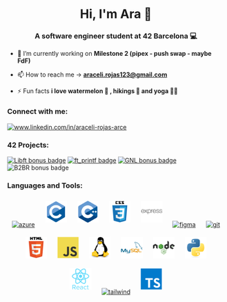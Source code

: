 <h1 align="center">Hi, I'm Ara 🦄</h1>

<h3 align="center">A software engineer student at 42 Barcelona 💻</h3>


- 🔭 I’m currently working on **Milestone 2 (pipex - push swap - maybe FdF)**


- 📫 How to reach me -> **araceli.rojas123@gmail.com**


- ⚡ Fun facts **i love watermelon 🍉 , hikings 🥾 and yoga 🧘‍♀️**


<h3 align="left">Connect with me:</h3>
<p align="left">
<a href="https://linkedin.com/in/www.linkedin.com/in/araceli-rojas-arce" target="blank"><img align="center" src="https://raw.githubusercontent.com/rahuldkjain/github-profile-readme-generator/master/src/images/icons/Social/linked-in-alt.svg" alt="www.linkedin.com/in/araceli-rojas-arce" height="30" width="40" /></a>
</p>

### 42 Projects:
[![Libft bonus badge](https://github.com/ayogun/42-project-badges/blob/main/badges/libftm.png?raw=true)](https://github.com/ararrojas/libft)
[![ft_printf badge](https://github.com/ayogun/42-project-badges/blob/main/badges/ft_printfe.png?raw=true)](https://github.com/ararrojas/ft_printf)
[![GNL bonus badge](https://github.com/ayogun/42-project-badges/blob/main/badges/get_next_linem.png?raw=true)](https://github.com/ararrojas/get_next_line)
![B2BR bonus badge](https://github.com/ayogun/42-project-badges/blob/main/badges/born2berootm.png?raw=true)

<h3 align="left">Languages and Tools:</h3>
<p align="center"> 
<a href="https://azure.microsoft.com/en-in/" target="_blank" rel="noreferrer"><img src="https://www.vectorlogo.zone/logos/microsoft_azure/microsoft_azure-icon.svg" alt="azure" height="50" style="margin: 10px"/></a>
<a href="https://www.cprogramming.com/" target="_blank" rel="noreferrer"><img src="https://raw.githubusercontent.com/devicons/devicon/master/icons/c/c-original.svg" alt="c" style="margin: 10px" height="50"/></a> 
<a href="https://www.w3schools.com/cpp/" target="_blank" rel="noreferrer"><img src="https://raw.githubusercontent.com/devicons/devicon/master/icons/cplusplus/cplusplus-original.svg" alt="cplusplus" style="margin: 10px" height="50"/></a> 
<a href="https://www.w3schools.com/css/" target="_blank" rel="noreferrer"><img src="https://raw.githubusercontent.com/devicons/devicon/master/icons/css3/css3-original-wordmark.svg" alt="css3" style="margin: 10px" height="50"/></a>
<a href="https://expressjs.com" target="_blank" rel="noreferrer"><img src="https://raw.githubusercontent.com/devicons/devicon/master/icons/express/express-original-wordmark.svg" alt="express" style="margin: 10px" height="50"/></a>
<a href="https://www.figma.com/" target="_blank" rel="noreferrer"><img src="https://www.vectorlogo.zone/logos/figma/figma-icon.svg" alt="figma" style="margin: 10px" height="50"/></a>
<a href="https://git-scm.com/" target="_blank" rel="noreferrer"><img src="https://www.vectorlogo.zone/logos/git-scm/git-scm-icon.svg" alt="git" style="margin: 10px" height="50"/></a>
<a href="https://www.w3.org/html/" target="_blank" rel="noreferrer"><img src="https://raw.githubusercontent.com/devicons/devicon/master/icons/html5/html5-original-wordmark.svg" alt="html5" style="margin: 10px" height="50"/></a> 
<a href="https://developer.mozilla.org/en-US/docs/Web/JavaScript" target="_blank" rel="noreferrer"><img src="https://raw.githubusercontent.com/devicons/devicon/master/icons/javascript/javascript-original.svg" alt="javascript" style="margin: 10px" height="50"/></a>
<a href="https://www.linux.org/" target="_blank" rel="noreferrer"><img src="https://raw.githubusercontent.com/devicons/devicon/master/icons/linux/linux-original.svg" alt="linux" style="margin: 10px" height="50"/></a> 
<a href="https://www.mysql.com/" target="_blank" rel="noreferrer"><img src="https://raw.githubusercontent.com/devicons/devicon/master/icons/mysql/mysql-original-wordmark.svg" alt="mysql" style="margin: 10px" height="50"/></a> 
<a href="https://nodejs.org" target="_blank" rel="noreferrer"><img src="https://raw.githubusercontent.com/devicons/devicon/master/icons/nodejs/nodejs-original-wordmark.svg" alt="nodejs" style="margin: 10px" height="50"/></a> 
<a href="https://www.python.org" target="_blank" rel="noreferrer"><img src="https://raw.githubusercontent.com/devicons/devicon/master/icons/python/python-original.svg" alt="python" style="margin: 10px" height="50"/></a> 
<a href="https://reactjs.org/" target="_blank" rel="noreferrer"><img src="https://raw.githubusercontent.com/devicons/devicon/master/icons/react/react-original-wordmark.svg" alt="react" style="margin: 10px" height="50"/></a> 
<a href="https://tailwindcss.com/" target="_blank" rel="noreferrer"><img src="https://www.vectorlogo.zone/logos/tailwindcss/tailwindcss-icon.svg" alt="tailwind" style="margin: 10px" height="50"/></a> 
<a href="https://www.typescriptlang.org/" target="_blank" rel="noreferrer"><img src="https://raw.githubusercontent.com/devicons/devicon/master/icons/typescript/typescript-original.svg" alt="typescript" style="margin: 10px" height="50"/></a> </p>
